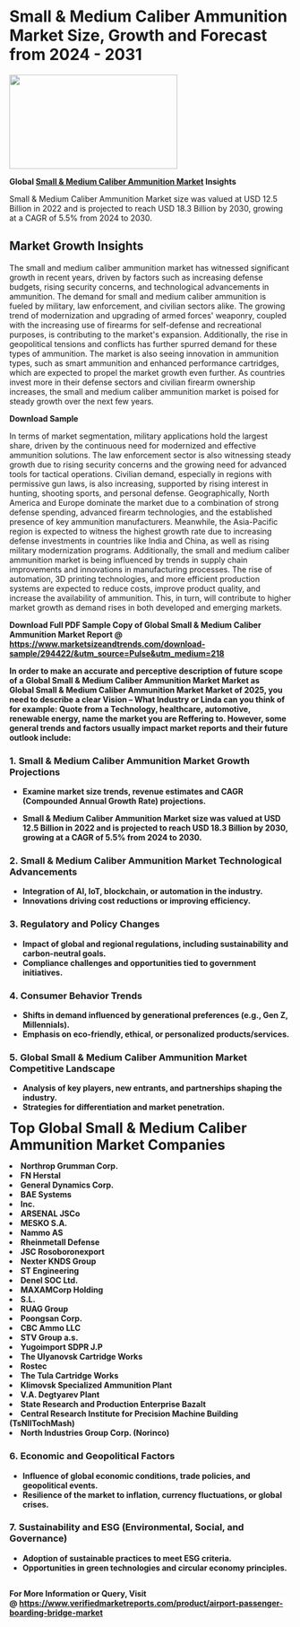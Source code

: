 <H1>Small & Medium Caliber Ammunition Market Size, Growth and Forecast from 2024 - 2031</H1><img class="aligncenter size-medium wp-image-584254" src="https://thirdeyenews.in/wp-content/uploads/2024/09/Global-Market-Research-300x168.jpeg" alt="" width="300" height="168" /><p><strong>Global&nbsp;<a href="https://www.marketsizeandtrends.com/download-sample/294422/&amp;utm_source=Pulse&amp;utm_medium=218">Small & Medium Caliber Ammunition Market</a> Insights</strong></p><p>Small & Medium Caliber Ammunition Market size was valued at USD 12.5 Billion in 2022 and is projected to reach USD 18.3 Billion by 2030, growing at a CAGR of 5.5% from 2024 to 2030.</p><p><h2>Market Growth Insights</h2> <p>The small and medium caliber ammunition market has witnessed significant growth in recent years, driven by factors such as increasing defense budgets, rising security concerns, and technological advancements in ammunition. The demand for small and medium caliber ammunition is fueled by military, law enforcement, and civilian sectors alike. The growing trend of modernization and upgrading of armed forces' weaponry, coupled with the increasing use of firearms for self-defense and recreational purposes, is contributing to the market's expansion. Additionally, the rise in geopolitical tensions and conflicts has further spurred demand for these types of ammunition. The market is also seeing innovation in ammunition types, such as smart ammunition and enhanced performance cartridges, which are expected to propel the market growth even further. As countries invest more in their defense sectors and civilian firearm ownership increases, the small and medium caliber ammunition market is poised for steady growth over the next few years.</p> <p><strong>Download Sample</strong></p> <p>In terms of market segmentation, military applications hold the largest share, driven by the continuous need for modernized and effective ammunition solutions. The law enforcement sector is also witnessing steady growth due to rising security concerns and the growing need for advanced tools for tactical operations. Civilian demand, especially in regions with permissive gun laws, is also increasing, supported by rising interest in hunting, shooting sports, and personal defense. Geographically, North America and Europe dominate the market due to a combination of strong defense spending, advanced firearm technologies, and the established presence of key ammunition manufacturers. Meanwhile, the Asia-Pacific region is expected to witness the highest growth rate due to increasing defense investments in countries like India and China, as well as rising military modernization programs. Additionally, the small and medium caliber ammunition market is being influenced by trends in supply chain improvements and innovations in manufacturing processes. The rise of automation, 3D printing technologies, and more efficient production systems are expected to reduce costs, improve product quality, and increase the availability of ammunition. This, in turn, will contribute to higher market growth as demand rises in both developed and emerging markets. <p><strong></p><p><span class=""><strong>Download Full PDF Sample Copy of Global Small & Medium Caliber Ammunition Market Report</strong> @ <a href="https://www.marketsizeandtrends.com/download-sample/294422/&amp;utm_source=Pulse&amp;utm_medium=218" target="_blank">https://www.marketsizeandtrends.com/download-sample/294422/&amp;utm_source=Pulse&amp;utm_medium=218</a></span></p><p>In order to make an accurate and perceptive description of future scope of a Global&nbsp;Small & Medium Caliber Ammunition Market Market as Global&nbsp;Small & Medium Caliber Ammunition Market Market of 2025, you need to describe a clear Vision &ndash; What Industry or Linda can you think of for example: Quote from a Technology, healthcare, automotive, renewable energy, name the market you are Reffering to. However, some general trends and factors usually impact market reports and their future outlook include:</p><h3>1.&nbsp;<strong>Small & Medium Caliber Ammunition Market Growth Projections</strong></h3><ul><li>Examine market size trends, revenue estimates and CAGR (Compounded Annual Growth Rate) projections.</li><li><p>Small & Medium Caliber Ammunition Market size was valued at USD 12.5 Billion in 2022 and is projected to reach USD 18.3 Billion by 2030, growing at a CAGR of 5.5% from 2024 to 2030.</p></li></ul><h3>2.&nbsp;<strong>Small & Medium Caliber Ammunition Market Technological Advancements</strong></h3><ul><li>Integration of AI, IoT, blockchain, or automation in the industry.</li><li>Innovations driving cost reductions or improving efficiency.</li></ul><h3>3.&nbsp;<strong>Regulatory and Policy Changes</strong></h3><ul><li>Impact of global and regional regulations, including sustainability and carbon-neutral goals.</li><li>Compliance challenges and opportunities tied to government initiatives.</li></ul><h3>4.&nbsp;<strong>Consumer Behavior Trends</strong></h3><ul><li>Shifts in demand influenced by generational preferences (e.g., Gen Z, Millennials).</li><li>Emphasis on eco-friendly, ethical, or personalized products/services.</li></ul><h3>5.&nbsp;<strong>Global Small & Medium Caliber Ammunition Market Competitive Landscape</strong></h3><ul><li>Analysis of key players, new entrants, and partnerships shaping the industry.</li><li>Strategies for differentiation and market penetration.</li></ul><p data-pm-slice="1 1 []"><span style="color: inherit; font-family: inherit; font-size: 25px;">Top Global Small & Medium Caliber Ammunition Market Companies</span></p><div class="" data-test-id=""><p><li>Northrop Grumman Corp.</li><li> FN Herstal</li><li> General Dynamics Corp.</li><li> BAE Systems</li><li> Inc.</li><li> ARSENAL JSCo</li><li> MESKO S.A.</li><li> Nammo AS</li><li> Rheinmetall Defense</li><li> JSC Rosoboronexport</li><li> Nexter KNDS Group</li><li> ST Engineering</li><li> Denel SOC Ltd.</li><li> MAXAMCorp Holding</li><li> S.L.</li><li> RUAG Group</li><li> Poongsan Corp.</li><li> CBC Ammo LLC</li><li> STV Group a.s.</li><li> Yugoimport SDPR J.P</li><li> The Ulyanovsk Cartridge Works</li><li> Rostec</li><li> The Tula Cartridge Works</li><li> Klimovsk Specialized Ammunition Plant</li><li> V.A. Degtyarev Plant</li><li> State Research and Production Enterprise Bazalt</li><li> Central Research Institute for Precision Machine Building (TsNIITochMash)</li><li> North Industries Group Corp. (Norinco)</li></p></div><h3>6.&nbsp;<strong>Economic and Geopolitical Factors</strong></h3><ul><li>Influence of global economic conditions, trade policies, and geopolitical events.</li><li>Resilience of the market to inflation, currency fluctuations, or global crises.</li></ul><h3>7.&nbsp;<strong>Sustainability and ESG (Environmental, Social, and Governance)</strong></h3><ul><li>Adoption of sustainable practices to meet ESG criteria.</li><li>Opportunities in green technologies and circular economy principles.</li></ul><h2><strong style="font-size: 14px;">For More Information or Query, Visit @&nbsp;</strong><a style="background-color: #ffffff; font-size: 14px;" href="https://www.marketsizeandtrends.com/report/small-medium-caliber-ammunition-market/" target="_blank">https://www.verifiedmarketreports.com/product/airport-passenger-boarding-bridge-market</a></h2>
